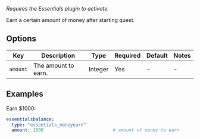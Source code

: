   
*Requires the Essentials plugin to activate.*

Earn a certain amount of money after starting quest.

## Options

| Key      | Description         | Type    | Required | Default | Notes |
|----------|---------------------|---------|----------|---------|-------|
| `amount` | The amount to earn. | Integer | Yes      | \-      | \-    |

## Examples

Earn \$1000:

``` yaml
essentialsbalance:
  type: "essentials_moneyearn"
  amount: 1000                          # amount of money to earn
```
